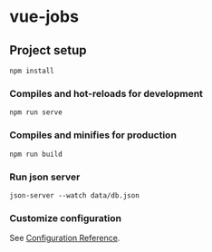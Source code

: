 # vue-jobs

## Project setup
```
npm install
```

### Compiles and hot-reloads for development
```
npm run serve
```

### Compiles and minifies for production
```
npm run build
```

### Run json server
```
json-server --watch data/db.json
```

### Customize configuration
See [Configuration Reference](https://cli.vuejs.org/config/).
